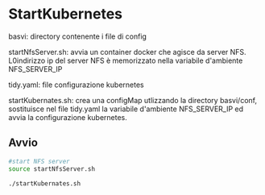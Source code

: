 # StartKubernetes

basvi: directory contenente i file di config

startNfsServer.sh: avvia un container docker che agisce da server NFS. L0indirizzo ip del server NFS è memorizzato nella variabile d'ambiente NFS_SERVER_IP

tidy.yaml: file configurazione kubernetes


startKubernates.sh: crea una configMap utlizzando la directory basvi/conf, sostituisce nel file tidy.yaml la variabile d'ambiente NFS_SERVER_IP ed avvia la configurazione kubernetes.


## Avvio

```bash
#start NFS server
source startNfsServer.sh

./startKubernates.sh

```
